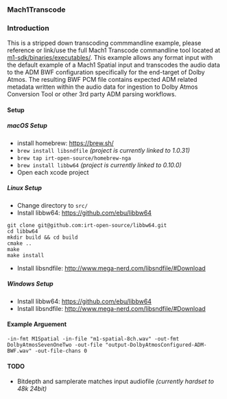 ### Mach1Transcode 

### Introduction
This is a stripped down transcoding commmandline example, please reference or link/use the full Mach1 Transcode commandline tool located at [m1-sdk/binaries/executables/](https://github.com/Mach1Studios/m1-sdk/tree/master/binaries/executables). This example allows any format input with the default example of a Mach1 Spatial input and transcodes the audio data to the ADM BWF configuration specifically for the end-target of Dolby Atmos. The resulting BWF PCM file contains expected ADM related metadata written within the audio data for ingestion to Dolby Atmos Conversion Tool or other 3rd party ADM parsing workflows.

#### Setup
##### macOS Setup
 - install homebrew: https://brew.sh/
 - `brew install libsndfile` _(project is currently linked to 1.0.31)_
 - `brew tap irt-open-source/homebrew-nga`
 - `brew install libbw64` _(project is currently linked to 0.10.0)_
 - Open each xcode project

##### Linux Setup
- Change directory to `src/`
- Install libbw64: https://github.com/ebu/libbw64
```
git clone git@github.com:irt-open-source/libbw64.git
cd libbw64
mkdir build && cd build
cmake ..
make
make install
```
- Install libsndfile: http://www.mega-nerd.com/libsndfile/#Download

##### Windows Setup
- Install libbw64: https://github.com/ebu/libbw64
- Install libsndfile: http://www.mega-nerd.com/libsndfile/#Download

#### Example Arguement
`-in-fmt M1Spatial -in-file "m1-spatial-8ch.wav" -out-fmt DolbyAtmosSevenOneTwo -out-file "output-DolbyAtmosConfigured-ADM-BWF.wav" -out-file-chans 0`

#### TODO
 - Bitdepth and samplerate matches input audiofile _(currently hardset to 48k 24bit)_
